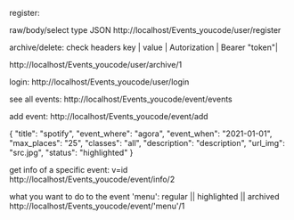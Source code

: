 register:

raw/body/select type JSON
http://localhost/Events_youcode/user/register



archive/delete:
check headers
key          | value         |
Autorization | Bearer "token"|

http://localhost/Events_youcode/user/archive/1



login:
http://localhost/Events_youcode/user/login



see all events:
http://localhost/Events_youcode/event/events

add event:
http://localhost/Events_youcode/event/add

{
    "title": "spotify",
    "event_where": "agora",
    "event_when": "2021-01-01",
    "max_places": "25",
    "classes": "all",
    "description": "description",
    "url_img": "src.jpg",
    "status": "highlighted"
}

get info of a specific event:              v=id
http://localhost/Events_youcode/event/info/2


what you want to do to the event      'menu': regular || highlighted || archived
http://localhost/Events_youcode/event/'menu'/1